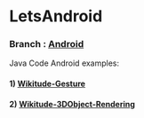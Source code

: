 # LetsAndroid
### Branch : [Android](https://github.com/LNAndroid/LetsAndroid/tree/android)
Java Code Android examples:

#### 1) [Wikitude-Gesture](https://github.com/LNAndroid/LetsAndroid/tree/android/Wikitude-Gesture)
#### 2) [Wikitude-3DObject-Rendering](https://github.com/LNAndroid/LetsAndroid/tree/android/Wikitude-3DObject-Rendering)
